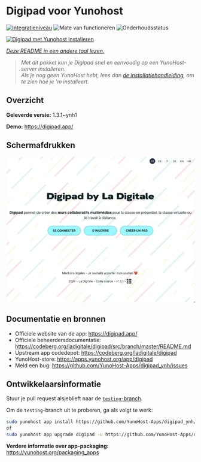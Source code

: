 <!--
NB: Deze README is automatisch gegenereerd door <https://github.com/YunoHost/apps/tree/master/tools/readme_generator>
Hij mag NIET handmatig aangepast worden.
-->

# Digipad voor Yunohost

[![Integratieniveau](https://dash.yunohost.org/integration/digipad.svg)](https://ci-apps.yunohost.org/ci/apps/digipad/) ![Mate van functioneren](https://ci-apps.yunohost.org/ci/badges/digipad.status.svg) ![Onderhoudsstatus](https://ci-apps.yunohost.org/ci/badges/digipad.maintain.svg)

[![Digipad met Yunohost installeren](https://install-app.yunohost.org/install-with-yunohost.svg)](https://install-app.yunohost.org/?app=digipad)

*[Deze README in een andere taal lezen.](./ALL_README.md)*

> *Met dit pakket kun je Digipad snel en eenvoudig op een YunoHost-server installeren.*  
> *Als je nog geen YunoHost hebt, lees dan [de installatiehandleiding](https://yunohost.org/install), om te zien hoe je 'm installeert.*

## Overzicht



**Geleverde versie:** 1.3.1~ynh1

**Demo:** <https://digipad.app/>

## Schermafdrukken

![Schermafdrukken van Digipad](./doc/screenshots/screenshot.png)

## Documentatie en bronnen

- Officiele website van de app: <https://digipad.app/>
- Officiele beheerdersdocumentatie: <https://codeberg.org/ladigitale/digipad/src/branch/master/README.md>
- Upstream app codedepot: <https://codeberg.org/ladigitale/digipad>
- YunoHost-store: <https://apps.yunohost.org/app/digipad>
- Meld een bug: <https://github.com/YunoHost-Apps/digipad_ynh/issues>

## Ontwikkelaarsinformatie

Stuur je pull request alsjeblieft naar de [`testing`-branch](https://github.com/YunoHost-Apps/digipad_ynh/tree/testing).

Om de `testing`-branch uit te proberen, ga als volgt te werk:

```bash
sudo yunohost app install https://github.com/YunoHost-Apps/digipad_ynh/tree/testing --debug
of
sudo yunohost app upgrade digipad -u https://github.com/YunoHost-Apps/digipad_ynh/tree/testing --debug
```

**Verdere informatie over app-packaging:** <https://yunohost.org/packaging_apps>
